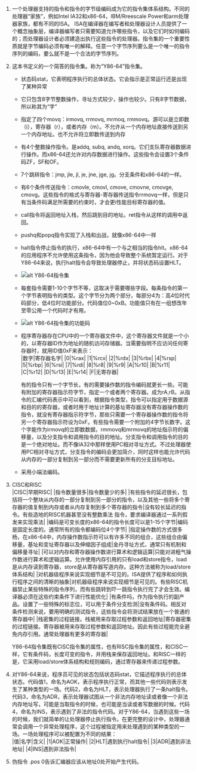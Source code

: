 1.  一个处理器支持的指令和指令的字节级编码成为它的指令集体系结构。不同的处理器“家族”，例如Intel IA32和x86-64，IBM/Rreescale Power和arm处理器家族，都有不同的ISA。 ISA在编译器在编写者和处理器设计人员提供了一个概念抽象层，编译器编写者只需要知道允许哪些指令，以及它们时如何编码的；而处理器设计者必须建造出执行这些指令的处理器。指令集的一个重要性质就是字节编码必须有唯一的解释。任意一个字节序列要么是一个唯一的指令序列的编码，要么就不是一个合法的字节序列。      
2.  这本书定义的一个简答的指令集。称为“Y86-64”指令集。        
    + 状态码stat，它表明程序执行的总体状态。它会指示是正常运行还是出现了某种异常      
    + 它只包含8字节整数操作，寻址方式较少，操作也较少。只有8字节数据，所以称其为“字”      
    + 指定了四个movq：irmovq, rrmovq, mrmoq, rmmovq。源可以是立即数（i），寄存器（r），或者内存（m）。不允许从一个内存地址直接传送到另一个内存地址。也不允许将立即数传送到内存      
    + 有4个整数操作指令。是addq, subq, andq, xorq。它们支队寄存器数据进行操作。而x86-64还允许对内存数据进行操作。这些指令会设置3个条件码ZF，SF和OF。       
    + 7个跳转指令：jmp, jle, jl, je, jne, jge, jg。分支条件和x86-64的一样。       
    + 有6个条件传送指令：cmovle, cmovl, cmove, cmovne, cmovge, cmovg。这些指令的格式与寄存器-寄存器传送指令rrmovq一样，但是只有当条件码满足所需要的约束时，才会更i性能目标寄存器的值。    
    + call指令将返回地址入栈，然后跳到目的地址。ret指令从这样的调用中返回。       
    + pushq和popq指令实现了入栈和出战，就像x86-64中一样     
    + halt指令停止指令的执行，x86-64中有一个与之相当的指令hlt。x86-64的应用程序不允许使用这条指令，因为他会导致整个系统暂定运行。对于Y86-64来说，执行halt指令会导致处理器停止，并将状态码设置HLT。      
    + ![alt Y86-64指令集](./Y86-64指令集.png "Y86-64指令集")        
    + 每套指令需要1-10个字节不等，这取决于需要哪些字段。每条指令的第一个字节表明指令的类型。这个字节分为两个部分，每部分4为：高4位时代码部分，低4位时功能部分。代码值位0~0xB。功能值只有在一组想改年至零公用一个代码时才有用。
    + ![alt Y86-64指令集的功能码](./pictures/Y86-64指令集的功能码.png "Y86-64指令集的功能码")    
    + 程序寄存器存在CPU中的一个寄存器文件中，这个寄存器文件就是一个小的，以寄存器ID作为地址的随机访问存储器。当需要指明不应访问任何寄存器时，就用ID值0xF来表示：      
      |数字|寄存器名字|
      |0|%rax|
      |1|%rcx|
      |2|%rdx|
      |3|%rbx|
      |4|%rsp|
      |5|%rbp|
      |6|%rsi|
      |7|%rdi|
      |8|%r8|
      |9|%r9|
      |A|%r10|
      |B|%r11|
      |C|%r12|
      |D|%r13|
      |E|%r14|
      |F|无寄存器|

      有的指令只有一个字节长，有的需要操作数的指令编码就更长一些。可能有附加的寄存器指示符字节，指定一个或者两个寄存器。成为rA,rB。从指令的汇编代码表示中可以看到，根据指令类型，指令可以指定用于数据源和目的的寄存器，或者时用于地址计算的基址寄存器没有寄存器操作数的指令，就没有寄存器指示符字节，那些只需要一个寄存器操作数的指令将另一个寄存器指示符设为0xF。有些指令需要一个附加的4字节长数字。这个字能作为irmovq的立即数数据，rmmovq和mrmovq的地址指示符的偏移量，以及分支指令和调用指令的目的地址。分支指令和调用指令的目的是一个绝对地址。而不像IA32中那样使用PC相对寻址方式。不过处理器使用PC相对寻址方式，分支指令的编码会更加简介，同时这样也能允许代码从内存的一部分复制到另一部分而不需要更新所有的分支目标地址。
    + 采用小端法编码。        
3.  CISC和RISC      
    |CISC|早期RISC|
    |指令数量很多|指令数量少的多|
    |有些指令的延迟很长，包括将一个整块从内存的一部分复制到另一部分的指令，以及其他一些将多个寄存器的值复制到内存或者从内存复制到多个寄存器的指令|没有较长延迟的指令。有些造地的RISC机器甚至没有整数乘法 指令，要求编译器通过一系列假发来实现乘法|
    |编码是可变长度的x86-64的指令长度可以是1-15个字节|编码是固定长度的。通常所有的指令都编码位4个字节|
    |指定操作数的方式很多杨，在x86-64中，内存操作数指示符可以有许多不同的组合，这些组合由偏移量，基址和变址寄存器以及伸缩因子组成|金丹寻址方式，通常只有机制和偏移量寻址|
    |可以对内存和寄存器操作数进行算术和逻辑运算|只能对进粗气操作数进行算术和逻辑运算。允许使用内存引用的只有load和store指令，load是从内存读到寄存器，store是从寄存器写道内存。这种方法被称为load/store体系结构|
    |对机器级程序来说实现细节是不可见的。ISA提供了程序和如何执行程序之间的清晰的抽象|对机器级程序来说实现细节是可见的。有些RISC机器禁止某些特殊的指令序列，而有些跳转到吓一跳指令执行完了才会生效。编译器必须在这些约束条件下进行性能优化|
    |有条件吗，作为指令执行的副产品。设置了一些特殊的标志位，可以用于条件分支检测|没有条件码。相反对条件检测来说，要用明确的测试指令，这些指令会将测试结果放在一个普通的寄存器中|
    |栈密集的过程链接。栈被用来存取过程参数和返回地址|寄存器密集的过程链接。寄存器被用来存取过程参数和返回地址。因此有些过程能完全避免内存引用。通常处理器有更多的寄存器|

    Y86-64指令集既有CISC指令集的属性，也有RISC指令集的属性，和CISC一样，它有条件码，长度可变的指令，并用栈来保存返回地址。和RISC一样的是，它采用load/store体系结构和规则编码，通过寄存器来传递过程参数。       
4.  对Y86-64来说，程序员可见的状态包括状态码stat，它描述程序执行的总体状态。代码值1，命名为AOK，表示程序执行正常，而其他一些代码则表示发生了某种类型的一场。代码2，命名为HLT，表示处理器执行了一条halt指令。代码3，命名为ADR，表示处理器试图从一个非法内存地址读或者像一个非法内存地址写，可能是当取指令的时候，也可能是当读或者写数据的时候。代码4，命名为INS，表示遇到了非法的指令代码。对于Y86-64，当遇到这些一场的时候，我们就简单的让处理器停止执行指令。在更完整的设计中，处理器通常会调用一个异常处理程序，这个过程被指定用来处理遇到的某种类型的一场。一场处理程序可以被配置为不同的结果：      
    |值|名字|含义|
    |1|AOK|正常操作|
    |2|HLT|遇到执行halt指令|
    |3|ADR|遇到非法地址|
    |4|INS|遇到非法指令|

5.  伪指令 .pos 0告诉汇编器应该从地址0处开始产生代码。      

